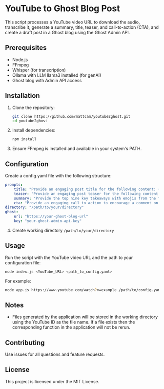 # YouTube to Ghost Blog Post

This script processes a YouTube video URL to download the audio, transcribe it, generate a summary, title, teaser, and call-to-action (CTA), and create a draft post in a Ghost blog using the Ghost Admin API.

## Prerequisites

- Node.js
- FFmpeg
- Whisper (for transcription)
- Ollama with LLM llama3 installed (for genAI)
- Ghost blog with Admin API access

## Installation

1. Clone the repository:
    ```bash
    git clone https://github.com/mattcam/youtube2ghost.git
    cd youtube2ghost
    ```


2. Install dependencies:

    ```bash
    npm install
    ```

3. Ensure FFmpeg is installed and available in your system's PATH.

## Configuration

Create a config.yaml file with the following structure:


```yaml
prompts:
    title: "Provide an engaging post title for the following content: {transcript}"
    teaser: "Provide an engaging post teaser for the following content: {transcript}"
    summary: "Provide the top nine key takeaways with emojis from the following: {transcript}"
    cta: "Provide an engaging call to action to encourage a comment on the post with the following content: {transcript}"
directory: "/path/to/your/directory"
ghost:
    url: "https://your-ghost-blog-url"
    key: "your-ghost-admin-api-key"
```

4. Create working directory `/path/to/your/directory`

## Usage

Run the script with the YouTube video URL and the path to your configuration file:

```bash
node index.js <YouTube_URL> <path_to_config.yaml>
```

For example:

```bash
node app.js https://www.youtube.com/watch?v=example /path/to/config.yaml
```

## Notes

- Files generated by the application will be stored in the working directory using the YouTube ID as the file name. If a file exists then the corresponding function in the application will not be rerun. 

## Contributing

Use issues for all questions and feature requests.

## License

This project is licensed under the MIT License.
